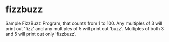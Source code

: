 # fizzbuzz
Sample FizzBuzz Program, that counts from 1 to 100. Any multiples of 3 will print out 'fizz' and any multiples of 5 will print out 'buzz'. Multiples of both 3 and 5 will print out only 'fizzbuzz'.
